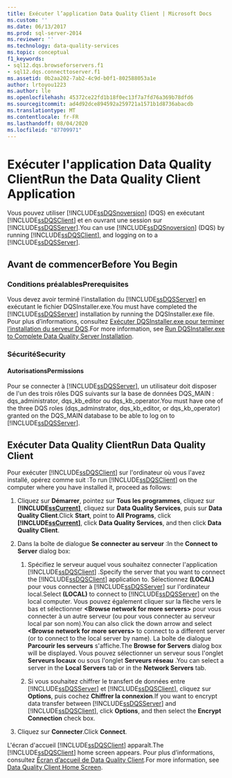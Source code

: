 ```yaml
---
title: Exécuter l’application Data Quality Client | Microsoft Docs
ms.custom: ''
ms.date: 06/13/2017
ms.prod: sql-server-2014
ms.reviewer: ''
ms.technology: data-quality-services
ms.topic: conceptual
f1_keywords:
- sql12.dqs.browseforservers.f1
- sql12.dqs.connecttoserver.f1
ms.assetid: 0b2aa202-7ab2-4c9d-b0f1-802588053a1e
author: lrtoyou1223
ms.author: lle
ms.openlocfilehash: 45372ce22fd1b18f0ec13f7a7fd76a369b78dfd6
ms.sourcegitcommit: ad4d92dce894592a259721a1571b1d8736abacdb
ms.translationtype: MT
ms.contentlocale: fr-FR
ms.lasthandoff: 08/04/2020
ms.locfileid: "87709971"
---
```

# <a name="run-the-data-quality-client-application"></a><span data-ttu-id="6883e-102">Exécuter l'application Data Quality Client</span><span class="sxs-lookup"><span data-stu-id="6883e-102">Run the Data Quality Client Application</span></span>
  <span data-ttu-id="6883e-103">Vous pouvez utiliser [!INCLUDE[ssDQSnoversion](../includes/ssdqsnoversion-md.md)] (DQS) en exécutant [!INCLUDE[ssDQSClient](../includes/ssdqsclient-md.md)] et en ouvrant une session sur [!INCLUDE[ssDQSServer](../includes/ssdqsserver-md.md)].</span><span class="sxs-lookup"><span data-stu-id="6883e-103">You can use [!INCLUDE[ssDQSnoversion](../includes/ssdqsnoversion-md.md)] (DQS) by running [!INCLUDE[ssDQSClient](../includes/ssdqsclient-md.md)], and logging on to a [!INCLUDE[ssDQSServer](../includes/ssdqsserver-md.md)].</span></span>  
  
##  <a name="before-you-begin"></a><a name="BeforeYouBegin"></a> <span data-ttu-id="6883e-104">Avant de commencer</span><span class="sxs-lookup"><span data-stu-id="6883e-104">Before You Begin</span></span>  
  
###  <a name="prerequisites"></a><a name="Prerequisites"></a> <span data-ttu-id="6883e-105">Conditions préalables</span><span class="sxs-lookup"><span data-stu-id="6883e-105">Prerequisites</span></span>  
 <span data-ttu-id="6883e-106">Vous devez avoir terminé l'installation du [!INCLUDE[ssDQSServer](../includes/ssdqsserver-md.md)] en exécutant le fichier DQSInstaller.exe.</span><span class="sxs-lookup"><span data-stu-id="6883e-106">You must have completed the [!INCLUDE[ssDQSServer](../includes/ssdqsserver-md.md)] installation by running the DQSInstaller.exe file.</span></span> <span data-ttu-id="6883e-107">Pour plus d’informations, consultez [Exécuter DQSInstaller.exe pour terminer l’installation du serveur DQS](install-windows/run-dqsinstaller-exe-to-complete-data-quality-server-installation.md).</span><span class="sxs-lookup"><span data-stu-id="6883e-107">For more information, see [Run DQSInstaller.exe to Complete Data Quality Server Installation](install-windows/run-dqsinstaller-exe-to-complete-data-quality-server-installation.md).</span></span>  
  
###  <a name="security"></a><a name="Security"></a> <span data-ttu-id="6883e-108">Sécurité</span><span class="sxs-lookup"><span data-stu-id="6883e-108">Security</span></span>  
  
####  <a name="permissions"></a><a name="Permissions"></a> <span data-ttu-id="6883e-109">Autorisations</span><span class="sxs-lookup"><span data-stu-id="6883e-109">Permissions</span></span>  
 <span data-ttu-id="6883e-110">Pour se connecter à [!INCLUDE[ssDQSServer](../includes/ssdqsserver-md.md)], un utilisateur doit disposer de l'un des trois rôles DQS suivants sur la base de données DQS_MAIN : dqs_administrator, dqs_kb_editor ou dqs_kb_operator.</span><span class="sxs-lookup"><span data-stu-id="6883e-110">You must have one of the three DQS roles (dqs_adminstrator, dqs_kb_editor, or dqs_kb_operator) granted on the DQS_MAIN database to be able to log on to [!INCLUDE[ssDQSServer](../includes/ssdqsserver-md.md)].</span></span>  
  
##  <a name="run-data-quality-client"></a><a name="Run"></a><span data-ttu-id="6883e-111">Exécuter Data Quality Client</span><span class="sxs-lookup"><span data-stu-id="6883e-111">Run Data Quality Client</span></span>  
 <span data-ttu-id="6883e-112">Pour exécuter [!INCLUDE[ssDQSClient](../includes/ssdqsclient-md.md)] sur l'ordinateur où vous l'avez installé, opérez comme suit :</span><span class="sxs-lookup"><span data-stu-id="6883e-112">To run [!INCLUDE[ssDQSClient](../includes/ssdqsclient-md.md)] on the computer where you have installed it, proceed as follows:</span></span>  
  
1.  <span data-ttu-id="6883e-113">Cliquez sur **Démarrer**, pointez sur **Tous les programmes**, cliquez sur **[!INCLUDE[ssCurrent](../includes/sscurrent-md.md)]**, cliquez sur **Data Quality Services**, puis sur **Data Quality Client**.</span><span class="sxs-lookup"><span data-stu-id="6883e-113">Click **Start**, point to **All Programs**, click **[!INCLUDE[ssCurrent](../includes/sscurrent-md.md)]**, click **Data Quality Services**, and then click **Data Quality Client**.</span></span>  
  
2.  <span data-ttu-id="6883e-114">Dans la boîte de dialogue **Se connecter au serveur** :</span><span class="sxs-lookup"><span data-stu-id="6883e-114">In the **Connect to Server** dialog box:</span></span>  
  
    1.  <span data-ttu-id="6883e-115">Spécifiez le serveur auquel vous souhaitez connecter l'application [!INCLUDE[ssDQSClient](../includes/ssdqsclient-md.md)] .</span><span class="sxs-lookup"><span data-stu-id="6883e-115">Specify the server that you want to connect the [!INCLUDE[ssDQSClient](../includes/ssdqsclient-md.md)] application to.</span></span> <span data-ttu-id="6883e-116">Sélectionnez **(LOCAL)** pour vous connecter à [!INCLUDE[ssDQSServer](../includes/ssdqsserver-md.md)] sur l'ordinateur local.</span><span class="sxs-lookup"><span data-stu-id="6883e-116">Select **(LOCAL)** to connect to [!INCLUDE[ssDQSServer](../includes/ssdqsserver-md.md)] on the local computer.</span></span> <span data-ttu-id="6883e-117">Vous pouvez également cliquer sur la flèche vers le bas et sélectionner **\<Browse network for more servers>** pour vous connecter à un autre serveur (ou pour vous connecter au serveur local par son nom).</span><span class="sxs-lookup"><span data-stu-id="6883e-117">You can also click the down arrow and select **\<Browse network for more servers>** to connect to a different server (or to connect to the local server by name).</span></span> <span data-ttu-id="6883e-118">La boîte de dialogue **Parcourir les serveurs** s'affiche.</span><span class="sxs-lookup"><span data-stu-id="6883e-118">The **Browse for Servers** dialog box will be displayed.</span></span> <span data-ttu-id="6883e-119">Vous pouvez sélectionner un serveur sous l'onglet **Serveurs locaux** ou sous l'onglet **Serveurs réseau** .</span><span class="sxs-lookup"><span data-stu-id="6883e-119">You can select a server in the **Local Servers** tab or in the **Network Servers** tab.</span></span>  
  
    2.  <span data-ttu-id="6883e-120">Si vous souhaitez chiffrer le transfert de données entre [!INCLUDE[ssDQSServer](../includes/ssdqsserver-md.md)] et [!INCLUDE[ssDQSClient](../includes/ssdqsclient-md.md)], cliquez sur **Options**, puis cochez **Chiffrer la connexion**.</span><span class="sxs-lookup"><span data-stu-id="6883e-120">If you want to encrypt data transfer between [!INCLUDE[ssDQSServer](../includes/ssdqsserver-md.md)] and [!INCLUDE[ssDQSClient](../includes/ssdqsclient-md.md)], click **Options**, and then select the **Encrypt Connection** check box.</span></span>  
  
3.  <span data-ttu-id="6883e-121">Cliquez sur **Connecter**.</span><span class="sxs-lookup"><span data-stu-id="6883e-121">Click **Connect**.</span></span>  
  
 <span data-ttu-id="6883e-122">L'écran d'accueil [!INCLUDE[ssDQSClient](../includes/ssdqsclient-md.md)] apparaît.</span><span class="sxs-lookup"><span data-stu-id="6883e-122">The [!INCLUDE[ssDQSClient](../includes/ssdqsclient-md.md)] home screen appears.</span></span> <span data-ttu-id="6883e-123">Pour plus d’informations, consultez [Écran d’accueil de Data Quality Client](../../2014/data-quality-services/data-quality-client-home-screen.md).</span><span class="sxs-lookup"><span data-stu-id="6883e-123">For more information, see [Data Quality Client Home Screen](../../2014/data-quality-services/data-quality-client-home-screen.md).</span></span>  
  
  
